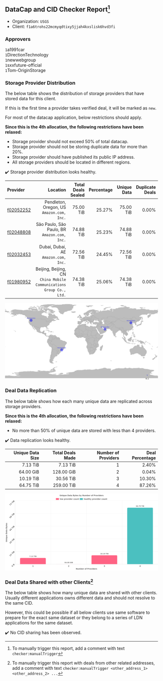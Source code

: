 ## DataCap and CID Checker Report[^1]
 - Organization: `USGS`
 - Client: `f1a6trohs22mcmyqdtixy5jjah4kxslisk6hvd3fi`
### Approvers
`1`a1991car<br/>`1`DirectionTechnology<br/>`1`newwebgroup<br/>`1`sxxfuture-official<br/>`1`Tom-OriginStorage

### Storage Provider Distribution
The below table shows the distribution of storage providers that have stored data for this client.

If this is the first time a provider takes verified deal, it will be marked as `new`.

For most of the datacap application, below restrictions should apply.

**Since this is the 4th allocation, the following restrictions have been relaxed:**
 - Storage provider should not exceed 50% of total datacap.
 - Storage provider should not be storing duplicate data for more than 20%.
 - Storage provider should have published its public IP address.
 - All storage providers should be located in different regions.

✔️ Storage provider distribution looks healthy.

| Provider                                              |                                                               Location | Total Deals Sealed | Percentage | Unique Data | Duplicate Deals |
| :---------------------------------------------------- | ---------------------------------------------------------------------: | -----------------: | ---------: | ----------: | --------------: |
| [f02052252](https://filfox.info/en/address/f02052252) |                           Pendleton, Oregon, US<br/>`Amazon.com, Inc.` |          75.00 TiB |     25.27% |   75.00 TiB |           0.00% |
| [f02048808](https://filfox.info/en/address/f02048808) |                        São Paulo, São Paulo, BR<br/>`Amazon.com, Inc.` |          74.88 TiB |     25.23% |   74.88 TiB |           0.00% |
| [f02032453](https://filfox.info/en/address/f02032453) |                                Dubai, Dubai, AE<br/>`Amazon.com, Inc.` |          72.56 TiB |     24.45% |   72.56 TiB |           0.00% |
| [f01980952](https://filfox.info/en/address/f01980952) | Beijing, Beijing, CN<br/>`China Mobile Communications Group Co., Ltd.` |          74.38 TiB |     25.06% |   74.38 TiB |           0.00% |

<img src="https://raw.githubusercontent.com/data-preservation-programs/filplus-checker-assets/main/filecoin-project/filecoin-plus-large-datasets/issues/1756/1688397498304.png"/>

### Deal Data Replication
The below table shows how each many unique data are replicated across storage providers.


**Since this is the 4th allocation, the following restrictions have been relaxed:**
- No more than 50% of unique data are stored with less than 4 providers.

✔️ Data replication looks healthy.

| Unique Data Size | Total Deals Made | Number of Providers | Deal Percentage |
| ---------------: | ---------------: | ------------------: | --------------: |
|         7.13 TiB |         7.13 TiB |                   1 |           2.40% |
|        64.00 GiB |       128.00 GiB |                   2 |           0.04% |
|        10.19 TiB |        30.56 TiB |                   3 |          10.30% |
|        64.75 TiB |       259.00 TiB |                   4 |          87.26% |

<img src="https://raw.githubusercontent.com/data-preservation-programs/filplus-checker-assets/main/filecoin-project/filecoin-plus-large-datasets/issues/1756/1688397499085.png"/>

### Deal Data Shared with other Clients[^3]
The below table shows how many unique data are shared with other clients.
Usually different applications owns different data and should not resolve to the same CID.

However, this could be possible if all below clients use same software to prepare for the exact same dataset or they belong to a series of LDN applications for the same dataset.

✔️ No CID sharing has been observed.

[^1]: To manually trigger this report, add a comment with text `checker:manualTrigger`

[^2]: Deals from those addresses are combined into this report as they are specified with `checker:manualTrigger`

[^3]: To manually trigger this report with deals from other related addresses, add a comment with text `checker:manualTrigger <other_address_1> <other_address_2> ...`
